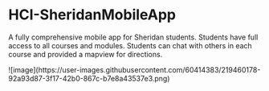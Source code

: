 # HCI-SheridanMobileApp
A fully comprehensive mobile app for Sheridan students. Students have full access to all courses and modules. Students can chat with others in each course and provided a mapview for directions.


<table>
  <tr>
   ![image](https://user-images.githubusercontent.com/60414383/219460178-92a93d87-3f17-42b0-867c-b7e8a43537e3.png)
  </tr>
  
  <tr>
    
  </tr>
  
 </table>
